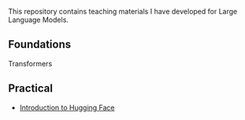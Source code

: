 This repository contains teaching materials I have developed for Large Language Models.

## Foundations
Transformers

## Practical
- <a href="https://colab.research.google.com/github/Cyntwikip/Machine-Learning/blob/main/huggingface_intro.ipynb">Introduction to Hugging Face</a>
